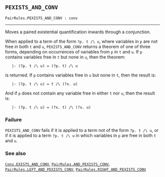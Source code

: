 ## `PEXISTS_AND_CONV`

``` hol4
PairRules.PEXISTS_AND_CONV : conv
```

------------------------------------------------------------------------

Moves a paired existential quantification inwards through a conjunction.

When applied to a term of the form `?p. t /\ u`, where variables in `p`
are not free in both `t` and `u`, `PEXISTS_AND_CONV` returns a theorem
of one of three forms, depending on occurrences of variables from `p` in
`t` and `u`. If `p` contains variables free in `t` but none in `u`, then
the theorem:

``` hol4
   |- (?p. t /\ u) = (?p. t) /\ u
```

is returned. If `p` contains variables free in `u` but none in `t`, then
the result is:

``` hol4
   |- (?p. t /\ u) = t /\ (?x. u)
```

And if `p` does not contain any variable free in either `t` nor `u`,
then the result is:

``` hol4
   |- (?p. t /\ u) = (?x. t) /\ (?x. u)
```

### Failure

`PEXISTS_AND_CONV` fails if it is applied to a term not of the form
`?p. t /\ u`, or if it is applied to a term `?p. t /\ u` in which
variables in `p` are free in both `t` and `u`.

### See also

[`Conv.EXISTS_AND_CONV`](#Conv.EXISTS_AND_CONV),
[`PairRules.AND_PEXISTS_CONV`](#PairRules.AND_PEXISTS_CONV),
[`PairRules.LEFT_AND_PEXISTS_CONV`](#PairRules.LEFT_AND_PEXISTS_CONV),
[`PairRules.RIGHT_AND_PEXISTS_CONV`](#PairRules.RIGHT_AND_PEXISTS_CONV)

